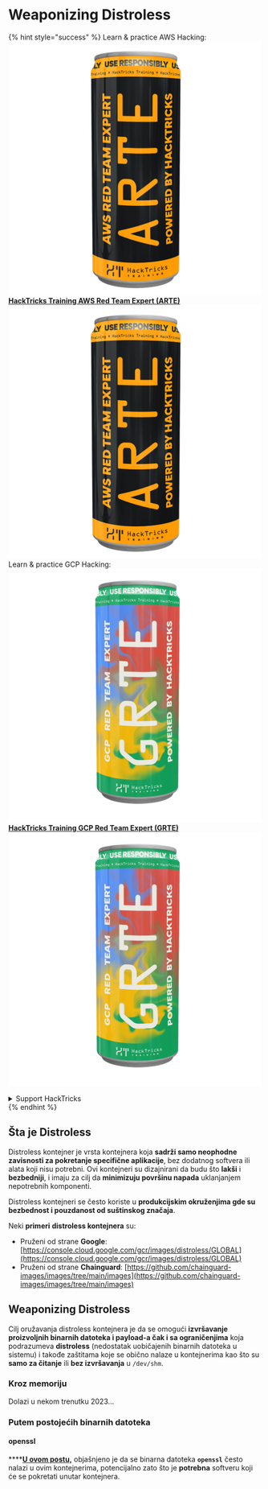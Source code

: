 # Weaponizing Distroless

{% hint style="success" %}
Learn & practice AWS Hacking:<img src="/.gitbook/assets/arte.png" alt="" data-size="line">[**HackTricks Training AWS Red Team Expert (ARTE)**](https://training.hacktricks.xyz/courses/arte)<img src="/.gitbook/assets/arte.png" alt="" data-size="line">\
Learn & practice GCP Hacking: <img src="/.gitbook/assets/grte.png" alt="" data-size="line">[**HackTricks Training GCP Red Team Expert (GRTE)**<img src="/.gitbook/assets/grte.png" alt="" data-size="line">](https://training.hacktricks.xyz/courses/grte)

<details>

<summary>Support HackTricks</summary>

* Check the [**subscription plans**](https://github.com/sponsors/carlospolop)!
* **Join the** 💬 [**Discord group**](https://discord.gg/hRep4RUj7f) or the [**telegram group**](https://t.me/peass) or **follow** us on **Twitter** 🐦 [**@hacktricks\_live**](https://twitter.com/hacktricks\_live)**.**
* **Share hacking tricks by submitting PRs to the** [**HackTricks**](https://github.com/carlospolop/hacktricks) and [**HackTricks Cloud**](https://github.com/carlospolop/hacktricks-cloud) github repos.

</details>
{% endhint %}

## Šta je Distroless

Distroless kontejner je vrsta kontejnera koja **sadrži samo neophodne zavisnosti za pokretanje specifične aplikacije**, bez dodatnog softvera ili alata koji nisu potrebni. Ovi kontejneri su dizajnirani da budu što **lakši** i **bezbedniji**, i imaju za cilj da **minimizuju površinu napada** uklanjanjem nepotrebnih komponenti.

Distroless kontejneri se često koriste u **produkcijskim okruženjima gde su bezbednost i pouzdanost od suštinskog značaja**.

Neki **primeri** **distroless kontejnera** su:

* Pruženi od strane **Google**: [https://console.cloud.google.com/gcr/images/distroless/GLOBAL](https://console.cloud.google.com/gcr/images/distroless/GLOBAL)
* Pruženi od strane **Chainguard**: [https://github.com/chainguard-images/images/tree/main/images](https://github.com/chainguard-images/images/tree/main/images)

## Weaponizing Distroless

Cilj oružavanja distroless kontejnera je da se omogući **izvršavanje proizvoljnih binarnih datoteka i payload-a čak i sa ograničenjima** koja podrazumeva **distroless** (nedostatak uobičajenih binarnih datoteka u sistemu) i takođe zaštitama koje se obično nalaze u kontejnerima kao što su **samo za čitanje** ili **bez izvršavanja** u `/dev/shm`.

### Kroz memoriju

Dolazi u nekom trenutku 2023...

### Putem postojećih binarnih datoteka

#### openssl

****[**U ovom postu,**](https://www.form3.tech/engineering/content/exploiting-distroless-images) objašnjeno je da se binarna datoteka **`openssl`** često nalazi u ovim kontejnerima, potencijalno zato što je **potrebna** softveru koji će se pokretati unutar kontejnera.
